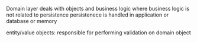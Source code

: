Domain layer deals with objects and business logic
where business logic is not related to persistence
persistenece is handled in application or database or memory

entity/value objects: responsible for performing validation on domain object 
